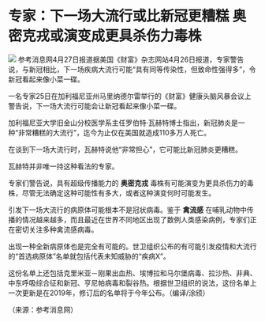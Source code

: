 # 专家：下一场大流行或比新冠更糟糕 奥密克戎或演变成更具杀伤力毒株

![](https://inews.gtimg.com/om_bt/ONujMTbpTtFuNIWKE4cib340rfBXqmNpF5FmuAjtgd0Z0AA/1000)
参考消息网4月27日报道据美国《财富》杂志网站4月26日报道，专家警告说，与新冠相比，下一场疾病大流行可能“具有同等传染性，但致命性强得多”，令新冠看起来像小菜一碟。

一名专家25日在加利福尼亚州马里纳德尔雷举行的《财富》健康头脑风暴会议上警告说，下一场大流行可能会让新冠看起来像小菜一碟。

加利福尼亚大学旧金山分校医学系主任罗伯特·瓦赫特博士指出，新冠肺炎是一种“非常糟糕的大流行”，迄今为止仅在美国就造成110多万人死亡。

在谈到下一场大流行时，瓦赫特说他“非常担心”，它可能比新冠肺炎更糟糕。

瓦赫特并非唯一持这种看法的专家。

专家们警告说，具有超级传播能力的 **奥密克戎** 毒株有可能演变为更具杀伤力的毒株，尽管无法确定这种可能性有多大，或者这种演变何时可能发生。

引发下一场大流行的病原体可能根本不是冠状病毒。鉴于 **禽流感**
在哺乳动物中传播的情况越来越多，而且最近在世界不同地区出现了数例人类感染病例，专家们正在密切关注多种禽流感病毒。

出现一种全新病原体也是完全有可能的。世卫组织公布的有可能引发疫情和大流行的“首选病原体”名单就包括代表未知威胁的“疾病X”。

这份名单上还包括克里米亚－刚果出血热、埃博拉和马尔堡病毒、拉沙热、非典、中东呼吸综合征和新冠、亨尼帕病毒和裂谷热。根据世卫组织的说法，这份名单上一次更新是在2019年，修订后的名单将于今年公布。（编译/涂颀）

（来源：参考消息网）

